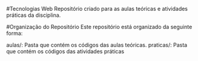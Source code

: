 #Tecnologias Web
Repositório criado para as aulas teóricas e atividades práticas da disciplina.

#Organização do Repositório
Este repositório está organizado da seguinte forma:

aulas/: Pasta que contém os códigos das aulas teóricas.
praticas/: Pasta que contém os códigos das atividades práticas
